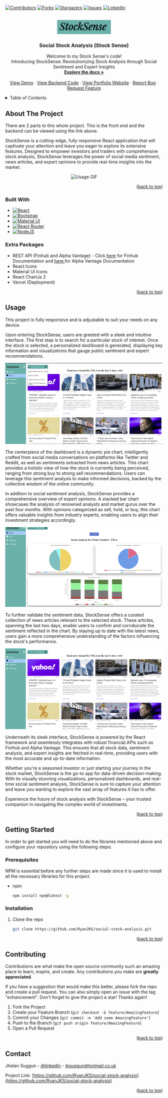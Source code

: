 <!-- Improved compatibility of back to top link: See: https://github.com/othneildrew/Best-README-Template/pull/73 -->

<a name="readme-top"></a>

[![Contributors][contributors-shield]][contributors-url]
[![Forks][forks-shield]][forks-url]
[![Stargazers][stars-shield]][stars-url]
[![Issues][issues-shield]][issues-url]
[![LinkedIn][linkedin-shield]][linkedin-url]

<!-- PROJECT LOGO -->
<br />
<div align="center">

<div align="center">
  <img src="/README/signature.PNG" alt="LOGO">
</div>

<h3 align="center">Social Stock Analysis (Stock Sense)</h3>

  <p align="center">
    Welcome to my Stock Sense's code!
    <br/>
    Introducing StockSense: Revolutionizing Stock Analysis through Social Sentiment and Expert Insights
    <br />
    <a href="https://github.com/RyanJKS/social-stock-analysis/tree/master/src"><strong>Explore the docs »</strong></a>
    <br />
    <br />
    <a href="https://social-stock-analysis.vercel.app/">View Demo</a>
    ·
    <a href="https://github.com/RyanJKS/social-stock-analysis-backend">View Backend Code</a>
    ·
    <a href="https://jhelan.dev/">View Portfolio Website</a>
    ·
    <a href="https://github.com/RyanJKS/social-stock-analysis/issues">Report Bug</a>
    ·
    <a href="https://github.com/RyanJKS/social-stock-analysis/issues">Request Feature</a>
  </p>
</div>

<!-- TABLE OF CONTENTS -->
<details>
  <summary>Table of Contents</summary>
  <ol>
    <li>
      <a href="#about-the-project">About The Project</a>
      <ul>
        <li><a href="#built-with">Built With</a></li>
        <li><a href="#extra-packages">Extra Packages</a></li>
      </ul>
    </li>
    <li><a href="#usage">Usage</a></li>
    <li>
      <a href="#getting-started">Getting Started</a>
      <ul>
        <li><a href="#prerequisites">Prerequisites</a></li>
        <li><a href="#installation">Installation</a></li>
      </ul>
    </li>
    <!-- <li><a href="#roadmap">Roadmap</a></li> -->
    <li><a href="#contributing">Contributing</a></li>
    <!-- <li><a href="#license">License</a></li> -->
    <li><a href="#contact">Contact</a></li>
    <!-- <li><a href="#acknowledgments">Acknowledgments</a></li> -->
  </ol>
</details>

<!-- ABOUT THE PROJECT -->

## About The Project

There are 2 parts to this whole project. This is the front end and the backend can be viewed using the link above.

StockSense is a cutting-edge, fully responsive React application that will captivate your attention and leave you eager to explore its extensive features. Designed to empower investors and traders with comprehensive stock analysis, StockSense leverages the power of social media sentiment, news articles, and expert opinions to provide real-time insights into the market.

<!-- put gif video here og how it fully works -->

<div align="center">
  <img src="/README/intro.gif" alt="Usage GIF">
</div>

<p align="right">(<a href="#readme-top">back to top</a>)</p>

### Built With

- [![React][React.js]][React-url]
- [![Bootstrap][Bootstrap.com]][Bootstrap-url]
- [![Material UI][Material-UI.js]][Material-UI-url]
- [![React Router][ReactRouter.js]][ReactRouter-url]
- [![NodeJS][NodeJS.js]][NodeJS-url]

### Extra Packages

- REST API (Finhub and Alpha Vantage) - Click <a href="https://finnhub.io/docs/api/introduction"
                target="_blank"
                rel="noreferrer"> here</a> for Finhub Documentation and <a href="https://www.alphavantage.co/documentation/" target="_blank" rel="noreferrer"> here </a> for Alpha Vantage Documentation
- React Icons
- Material UI Icons
- React ChartJs 2
- Vercel (Deployment)

<p align="right">(<a href="#readme-top">back to top</a>)</p>

<!-- USAGE EXAMPLES -->

## Usage

This project is fully responsive and is adjustable to suit your needs on any device.

Upon entering StockSense, users are greeted with a sleek and intuitive interface. The first step is to search for a particular stock of interest. Once the stock is selected, a personalized dashboard is generated, displaying key information and visualizations that gauge public sentiment and expert recommendations.

<div align="center">
  <img src="/README/search.PNG" alt="D">
</div>

The centerpiece of the dashboard is a dynamic pie chart, intelligently crafted from social media conversations on platforms like Twitter and Reddit, as well as sentiments extracted from news articles. This chart provides a holistic view of how the stock is currently being perceived, ranging from strong buy to strong sell recommendations. Users can leverage this sentiment analysis to make informed decisions, backed by the collective wisdom of the online community.

In addition to social sentiment analysis, StockSense provides a comprehensive overview of expert opinions. A stacked bar chart showcases the analysis of renowned analysts and market gurus over the past four months. With opinions categorized as sell, hold, or buy, this chart offers valuable insights from industry experts, enabling users to align their investment strategies accordingly.

<div align="center">
  <img src="/README/centerpiece.PNG" alt="Dashboard">
</div>

To further validate the sentiment data, StockSense offers a curated collection of news articles relevant to the selected stock. These articles, spanning the last two days, enable users to confirm and corroborate the sentiment reflected in the chart. By staying up to date with the latest news, users gain a more comprehensive understanding of the factors influencing the stock's performance.

<div align="center">
  <img src="/README/news.PNG" alt="News">
</div>

Underneath its sleek interface, StockSense is powered by the React framework and seamlessly integrates with robust financial APIs such as FinHub and Alpha Vantage. This ensures that all stock data, sentiment analysis, and expert insights are fetched in real-time, providing users with the most accurate and up-to-date information.

Whether you're a seasoned investor or just starting your journey in the stock market, StockSense is the go-to app for data-driven decision-making. With its visually stunning visualizations, personalized dashboards, and real-time social sentiment analysis, StockSense is sure to capture your attention and leave you wanting to explore the vast array of features it has to offer.

Experience the future of stock analysis with StockSense – your trusted companion in navigating the complex world of investments.

<p align="right">(<a href="#readme-top">back to top</a>)</p>

<!-- GETTING STARTED -->

## Getting Started

In order to get started you will need to do the libraries mentioned above and configure your repository using the following steps:

### Prerequisites

NPM is essential before any further steps are made since it is used to install all the necessary libraries for this project.

- npm
  ```sh
  npm install npm@latest -g
  ```

### Installation

1. Clone the repo
   ```sh
   git clone https://github.com/RyanJKS/social-stock-analysis.git
   ```

<p align="right">(<a href="#readme-top">back to top</a>)</p>

<!-- CONTRIBUTING -->

## Contributing

Contributions are what make the open source community such an amazing place to learn, inspire, and create. Any contributions you make are **greatly appreciated**.

If you have a suggestion that would make this better, please fork the repo and create a pull request. You can also simply open an issue with the tag "enhancement".
Don't forget to give the project a star! Thanks again!

1. Fork the Project
2. Create your Feature Branch (`git checkout -b feature/AmazingFeature`)
3. Commit your Changes (`git commit -m 'Add some AmazingFeature'`)
4. Push to the Branch (`git push origin feature/AmazingFeature`)
5. Open a Pull Request

<p align="right">(<a href="#readme-top">back to top</a>)</p>

## Contact

Jhelan Suggun - [@linkedIn](https://www.linkedin.com/in/jhelan-suggun-jks7n99/) - jksuggun@hotmail.co.uk

Project Link: [https://github.com/RyanJKS/social-stock-analysis](https://github.com/RyanJKS/social-stock-analysis)

<p align="right">(<a href="#readme-top">back to top</a>)</p>

[contributors-shield]: https://img.shields.io/github/contributors/RyanJKS/social-stock-analysis.svg?style=for-the-badge
[contributors-url]: https://github.com/RyanJKS/social-stock-analysis/graphs/contributors
[forks-shield]: https://img.shields.io/github/forks/RyanJKS/social-stock-analysis.svg?style=for-the-badge
[forks-url]: https://github.com/RyanJKS/social-stock-analysis/network/members
[stars-shield]: https://img.shields.io/github/stars/RyanJKS/social-stock-analysis.svg?style=for-the-badge
[stars-url]: https://github.com/RyanJKS/social-stock-analysis/stargazers
[issues-shield]: https://img.shields.io/github/issues/RyanJKS/social-stock-analysis.svg?style=for-the-badge
[issues-url]: https://github.com/RyanJKS/social-stock-analysis/issues
[license-shield]: https://img.shields.io/github/license/RyanJKS/social-stock-analysis.svg?style=for-the-badge
[license-url]: https://github.com/RyanJKS/social-stock-analysis/blob/master/LICENSE.txt
[linkedin-shield]: https://img.shields.io/badge/-LinkedIn-black.svg?style=for-the-badge&logo=linkedin&colorB=555
[linkedin-url]: https://www.linkedin.com/in/jhelan-suggun-jks7n99/
[product-screenshot]: images/screenshot.png
[React.js]: https://img.shields.io/badge/React-20232A?style=for-the-badge&logo=react&logoColor=61DAFB
[React-url]: https://reactjs.org/
[Bootstrap.com]: https://img.shields.io/badge/Bootstrap-563D7C?style=for-the-badge&logo=bootstrap&logoColor=white
[Bootstrap-url]: https://getbootstrap.com
[Material-UI.js]: https://img.shields.io/badge/MUI-007FFF?style=for-the-badge&logo=MUI&logoColor=white
[Material-UI-url]: https://mui.com/material-ui/getting-started/overview/
[ReactRouter.js]: https://img.shields.io/badge/ReactRouter-007FFF?style=for-the-badge&logo=React-Router&logoColor=white
[ReactRouter-url]: https://reactrouter.com/en/main
[NodeJS.js]: https://img.shields.io/badge/Node.js-339933?style=for-the-badge&logo=Node.js&logoColor=white
[NodeJS-url]: https://nodejs.org/en

